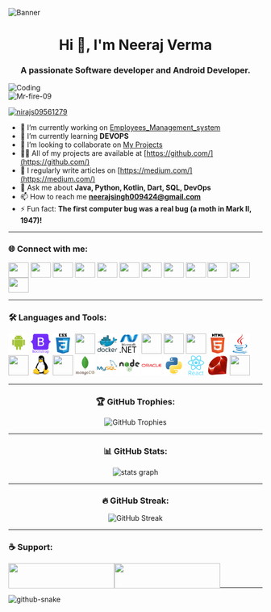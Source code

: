 ![Banner](https://blogger.googleusercontent.com/img/b/R29vZ2xl/AVvXsEjRCxl7GGxflQoamqaucgrH0IikHkeGrPHycfiCBAN8lU4ES7LEPkhwMOKkctGsQvP9kZXP3J5qN-xVAItkFi0er8kuJs26gVf2kwAjKcl7EeLvBSkwXveqWpWMx_kD8lryE1hmUdyk6HWJCNo_eaJ7GjoyW6UQVEfddVUJWdbrID7p30qxB3p3B22y/s1600/Android%20Devs%20Banner%20.png)

<h1 align="center">Hi 👋, I'm Neeraj Verma</h1>
<h3 align="center">A passionate Software developer and Android Developer.</h3>
<img align="right" alt="Coding" width="1000" 
src="https://user-images.githubusercontent.com/74038190/225813708-98b745f2-7d22-48cf-9150-083f1b00d6c9.gif">

<p align="left"> <img src="https://komarev.com/ghpvc/?username=Mr-fire-09&label=Profile%20views&color=0e75b6&style=flat" alt="Mr-fire-09" /> </p>

<p align="left"> <a href="https://twitter.com/nirajs09561279" target="blank"><img src="https://img.shields.io/twitter/follow/nirajs09561279?logo=twitter&style=for-the-badge" alt="nirajs09561279" /></a> </p>

- 🔭 I’m currently working on [Employees_Management_system](https://github.com/Mr-fire-09/Employees_Management_system-.git)
- 🌱 I’m currently learning **DEVOPS**
- 👯 I’m looking to collaborate on [My Projects](https://github.com/Mr-fire-09)
- 👨‍💻 All of my projects are available at [https://github.com/](https://github.com/)
- 📝 I regularly write articles on [https://medium.com/](https://medium.com/)
- 💬 Ask me about **Java, Python, Kotlin, Dart, SQL, DevOps**
- 📫 How to reach me **neerajsingh009424@gmail.com**
- ⚡ Fun fact: **The first computer bug was a real bug (a moth in Mark II, 1947)!**

---

<h3 align="left">🌐 Connect with me:</h3>
<p align="left">
<a href="https://codepen.io/ilsurojj-the-reactor" target="blank"><img align="center" src="https://raw.githubusercontent.com/rahuldkjain/github-profile-readme-generator/master/src/images/icons/Social/codepen.svg" height="30" width="40" /></a>
<a href="https://dev.to/niraj singh" target="blank"><img align="center" src="https://raw.githubusercontent.com/rahuldkjain/github-profile-readme-generator/master/src/images/icons/Social/devto.svg" height="30" width="40" /></a>
<a href="https://twitter.com/nirajs09561279" target="blank"><img align="center" src="https://raw.githubusercontent.com/rahuldkjain/github-profile-readme-generator/master/src/images/icons/Social/twitter.svg" height="30" width="40" /></a>
<a href="https://linkedin.com/in/neeraj-verma-09april2004" target="blank"><img align="center" src="https://raw.githubusercontent.com/rahuldkjain/github-profile-readme-generator/master/src/images/icons/Social/linked-in-alt.svg" height="30" width="40" /></a>
<a href="https://fb.com/niraj singh" target="blank"><img align="center" src="https://raw.githubusercontent.com/rahuldkjain/github-profile-readme-generator/master/src/images/icons/Social/facebook.svg" height="30" width="40" /></a>
<a href="https://instagram.com/niraj_singh6_" target="blank"><img align="center" src="https://raw.githubusercontent.com/rahuldkjain/github-profile-readme-generator/master/src/images/icons/Social/instagram.svg" height="30" width="40" /></a>
<a href="https://medium.com/@neerajsingh009424" target="blank"><img align="center" src="https://raw.githubusercontent.com/rahuldkjain/github-profile-readme-generator/master/src/images/icons/Social/medium.svg" height="30" width="40" /></a>
<a href="https://www.youtube.com/c/the sound you need" target="blank"><img align="center" src="https://raw.githubusercontent.com/rahuldkjain/github-profile-readme-generator/master/src/images/icons/Social/youtube.svg" height="30" width="40" /></a>
<a href="https://www.codechef.com/users/neerajsingh009" target="blank"><img align="center" src="https://cdn.jsdelivr.net/npm/simple-icons@3.1.0/icons/codechef.svg" height="30" width="40" /></a>
<a href="https://www.hackerrank.com/neerajsingh00941" target="blank"><img align="center" src="https://raw.githubusercontent.com/rahuldkjain/github-profile-readme-generator/master/src/images/icons/Social/hackerrank.svg" height="30" width="40" /></a>
<a href="https://www.leetcode.com/neeraj8945" target="blank"><img align="center" src="https://raw.githubusercontent.com/rahuldkjain/github-profile-readme-generator/master/src/images/icons/Social/leet-code.svg" height="30" width="40" /></a>
<a href="https://www.hackerearth.com/@neerajsingh009424" target="blank"><img align="center" src="https://raw.githubusercontent.com/rahuldkjain/github-profile-readme-generator/master/src/images/icons/Social/hackerearth.svg" height="30" width="40" /></a>
</p>

---

<h3 align="left">🛠 Languages and Tools:</h3>
<p align="left">
<img src="https://raw.githubusercontent.com/devicons/devicon/master/icons/android/android-original-wordmark.svg" width="40" height="40"/> 
<img src="https://raw.githubusercontent.com/devicons/devicon/master/icons/bootstrap/bootstrap-plain-wordmark.svg" width="40" height="40"/> 
<img src="https://raw.githubusercontent.com/devicons/devicon/master/icons/css3/css3-original-wordmark.svg" width="40" height="40"/> 
<img src="https://www.vectorlogo.zone/logos/dartlang/dartlang-icon.svg" width="40" height="40"/> 
<img src="https://raw.githubusercontent.com/devicons/devicon/master/icons/docker/docker-original-wordmark.svg" width="40" height="40"/> 
<img src="https://raw.githubusercontent.com/devicons/devicon/master/icons/dot-net/dot-net-original-wordmark.svg" width="40" height="40"/> 
<img src="https://www.vectorlogo.zone/logos/figma/figma-icon.svg" width="40" height="40"/> 
<img src="https://www.vectorlogo.zone/logos/firebase/firebase-icon.svg" width="40" height="40"/> 
<img src="https://www.vectorlogo.zone/logos/flutterio/flutterio-icon.svg" width="40" height="40"/> 
<img src="https://raw.githubusercontent.com/devicons/devicon/master/icons/html5/html5-original-wordmark.svg" width="40" height="40"/> 
<img src="https://raw.githubusercontent.com/devicons/devicon/master/icons/java/java-original.svg" width="40" height="40"/> 
<img src="https://www.vectorlogo.zone/logos/kotlinlang/kotlinlang-icon.svg" width="40" height="40"/> 
<img src="https://raw.githubusercontent.com/devicons/devicon/master/icons/linux/linux-original.svg" width="40" height="40"/> 
<img src="https://upload.wikimedia.org/wikipedia/commons/2/21/Matlab_Logo.png" width="40" height="40"/> 
<img src="https://raw.githubusercontent.com/devicons/devicon/master/icons/mongodb/mongodb-original-wordmark.svg" width="40" height="40"/> 
<img src="https://raw.githubusercontent.com/devicons/devicon/master/icons/mysql/mysql-original-wordmark.svg" width="40" height="40"/> 
<img src="https://raw.githubusercontent.com/devicons/devicon/master/icons/nodejs/nodejs-original-wordmark.svg" width="40" height="40"/> 
<img src="https://raw.githubusercontent.com/devicons/devicon/master/icons/oracle/oracle-original.svg" width="40" height="40"/> 
<img src="https://raw.githubusercontent.com/devicons/devicon/master/icons/python/python-original.svg" width="40" height="40"/> 
<img src="https://raw.githubusercontent.com/devicons/devicon/master/icons/react/react-original-wordmark.svg" width="40" height="40"/> 
<img src="https://raw.githubusercontent.com/devicons/devicon/master/icons/ruby/ruby-original.svg" width="40" height="40"/> 
<img src="https://www.vectorlogo.zone/logos/springio/springio-icon.svg" width="40" height="40"/> 
</p>

---

<h3 align="center">🏆 GitHub Trophies:</h3>
<p align="center">
  <img src="https://github-profile-trophy.vercel.app/?username=Mr-fire-09&theme=dracula&row=2&column=3" alt="GitHub Trophies" />
</p>

---

<h3 align="center">📊 GitHub Stats:</h3>
<p align="center">
  <img src="https://github-readme-stats.vercel.app/api?username=Mr-fire-09&show_icons=true&theme=radical" alt="stats graph" />
</p>

---

<h3 align="center">🔥 GitHub Streak:</h3>
<p align="center">
  <img src="https://streak-stats.demolab.com/?user=Mr-fire-09&theme=highcontrast" alt="GitHub Streak" />
</p>

---

<h3 align="left">☕ Support:</h3>
<p><a href="https://www.buymeacoffee.com/Niraj"> <img align="left" src="https://cdn.buymeacoffee.com/buttons/v2/default-yellow.png" height="50" width="210" /></a><a href="https://ko-fi.com/Niraj"> <img align="left" src="https://cdn.ko-fi.com/cdn/kofi3.png?v=3" height="50" width="210" /></a></p><br><br>

---

<picture>
<source media="(prefers-color-scheme: dark)" srcset="https://raw.githubusercontent.com/tobiasmeyhoefer/tobiasmeyhoefer/output/github-snake-dark.svg"/>
<source media="(prefers-color-scheme: light)" srcset="https://raw.githubusercontent.com/tobiasmeyhoefer/tobiasmeyhoefer/output/github-snake.svg"/>
<img alt="github-snake" src="https://raw.githubusercontent.com/tobiasmeyhoefer/tobiasmeyhoefer/output/github-snake.svg"/>
</picture>
